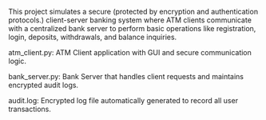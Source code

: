This project simulates a secure (protected by encryption and authentication protocols.) client-server banking system where ATM clients communicate with a centralized bank server to perform basic operations like registration, login, deposits, withdrawals, and balance inquiries.

atm_client.py: ATM Client application with GUI and secure communication logic.

bank_server.py: Bank Server that handles client requests and maintains encrypted audit logs.

audit.log: Encrypted log file automatically generated to record all user transactions.

